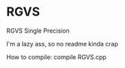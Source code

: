 # RGVS
RGVS Single Precision

I'm a lazy ass, so no readme kinda crap

How to compile:
compile RGVS.cpp
